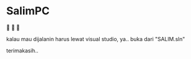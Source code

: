 # SalimPC

:dancer: :dancer: :dancer:

kalau mau dijalanin harus lewat visual studio, ya..
buka dari "SALIM.sln"

terimakasih..
